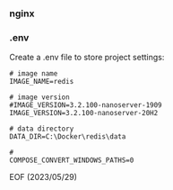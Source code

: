 ### nginx

### .env
Create a .env file to store project settings: 
```
# image name
IMAGE_NAME=redis

# image version
#IMAGE_VERSION=3.2.100-nanoserver-1909
IMAGE_VERSION=3.2.100-nanoserver-20H2

# data directory
DATA_DIR=C:\Docker\redis\data

#
COMPOSE_CONVERT_WINDOWS_PATHS=0
```
EOF (2023/05/29)
